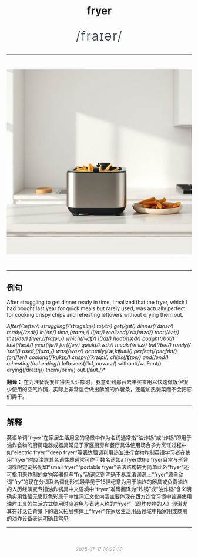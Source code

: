 <div align="center">

# fryer

<div style="margin: 30px 0;">
<h1 style="font-size: 2.5em; font-weight: 300; letter-spacing: 2px; margin: 0; color: #2c3e50;">
/fraɪər/
</h1>
</div>

</div>

---

<div align="center" style="margin: 40px 0;">

![fryer](images/fryer.png)

</div>

---

## 例句

After struggling to get dinner ready in time, I realized that the fryer, which I had bought last year for quick meals but rarely used, was actually perfect for cooking crispy chips and reheating leftovers without drying them out.

*After(/ˈæftər/) struggling(/ˈstrəgəlɪŋ/) to(/tɪ/) get(/gɪt/) dinner(/ˈdɪnər/) ready(/ˈrɛdi/) in(/ɪn/) time,(/taɪm,/) I(/aɪ/) realized(/ˈriəˌlaɪzd/) that(/ðət/) the(/ðə/) fryer,(/fraɪər,/) which(/wɪʧ/) I(/aɪ/) had(/hæd/) bought(/bɔt/) last(/læst/) year(/jɪr/) for(/fər/) quick(/kwɪk/) meals(/milz/) but(/bət/) rarely(/ˈrɛrli/) used,(/juzd,/) was(/wɑz/) actually(/ˈæˌkʧuəli/) perfect(/ˈpərˌfɪkt/) for(/fər/) cooking(/ˈkʊkɪŋ/) crispy(/ˈkrɪspi/) chips(/ʧɪps/) and(/ənd/) reheating(/reheating*/) leftovers(/ˈlɛfˌtoʊvərz/) without(/wɪˈθaʊt/) drying(/draɪɪŋ/) them(/ðɛm/) out.(/aʊt./)*

**翻译：** 在为准备晚餐忙得焦头烂额时，我意识到那台去年买来用以快速做饭但很少使用的空气炸锅，实际上非常适合做出酥脆的炸薯条，还能加热剩菜而不会把它们弄干。

---

## 解释

英语单词“fryer”在家居生活用品的场景中作为名词通常指“油炸锅”或“炸锅”即用于油炸食物的厨房电器或器具常见于家庭厨房和餐厅具体使用场合多为烹饪过程中如“electric fryer”“deep fryer”等表达强调利用热油进行食物炸制英语学习者在使用“fryer”时应注意其名词性质通常可作可数名词如a fryer或the fryer且常与形容词或限定词搭配如“small fryer”“portable fryer”语法结构较为简单此外“fryer”还可指用来炸制的食物容器但与“fry”动词区别明确不易混淆词源上“fryer”源自动词“fry”的现在分词及名词化形式最早见于16世纪意为用于油炸的器具或负责油炸的人历经演变专指油炸锅具中文语境中“fryer”准确翻译为“炸锅”或“油炸锅”含义明确实用性强无褒贬色彩属于中性词汇文化内涵主要体现在西方饮食习惯中普遍使用油炸工具的生活方式使用时应避免与表达人称的“fryer”（即炸食物的人）混淆尤其在非烹饪背景下的语义拓展整体上“fryer”在家居生活用品领域中指家用或商用的油炸设备表达明确且常见


---

<div align="center" style="margin-top: 50px;">
<small style="color: #999; font-size: 0.9em;">2025-07-17 06:22:39</small>
</div>
